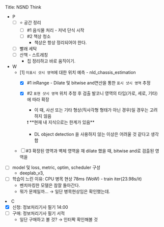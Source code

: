 Title: NSND
Think
- P
     - [ ] ⭐ 공간 정리
        - [ ] #1 음식물 처리 - 저녁 단식 시작
        - [ ] #2 책상 청소
            - 책상은 항상 정리되어야 한다.
    - [ ] 빨래 세탁
    - [ ] 산책 - 스트레칭
        - 집 정리하고 바로 움직이기.
- W
    - [1] `미표시 샷시 영역`에 대한 위치 예측 - nld_chassis_estimation
        - [x] #1 inRange - Dilate 및 bitwise and연산을 통한 `표시 샷시 영역` 추정
            
        - [x] #2 `표현 샷시 영역` 위치 추청 후 검출 발코니 영역의 타입(가로, 세로, 기타)에 따라 확장
            
            - 이 때, 사선 또는 기타 형상(직사각형 형태가 아닌 경우)일 경우는 고려하지 않음
            
            <aside> ❗ **현재 내 지식으로는 한계가 있음**
            
            - DL object detection 을 사용하지 않는 이상은 어려울 것 같다고 생각함 </aside>
        - [ ] #3 확장된 영역과 벽체 영역을 재 dilate 했을 때, bitwise and로 검출된 영역을
            
    - [ ] model 및 loss, metric, optim, scheduler 구성
        - deeplab_v3,
    - [ ] 학습이 느린 이유: CPU 병목 현상 78ms (WoW) - train iter(23.98s/it)
        - 벤치마킹한 모델은 참잘 돌아간다.
        - 뭐가 문제일까… → 일단 병목현상임은 확인했는데.
- C
    - [x] 신청: 정보처리기사 필기 14:00
    - [ ] 구매: 정보처리기사 필기 서적
        - 일단 구매하고 볼 것? → 인터퐉 확인해볼 것